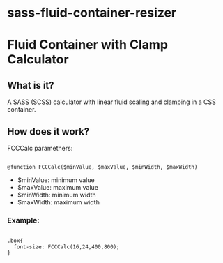 # sass-fluid-container-resizer
<h1>Fluid Container with Clamp Calculator</h1>
<h2>What is it?</h2>
<p>
A SASS (SCSS) calculator with linear fluid scaling and clamping in a CSS container.
</p>
<h2>How does it work?</h2>
<p>
FCCCalc paramethers:
</p>
<code>
@function FCCCalc($minValue, $maxValue, $minWidth, $maxWidth)
</code>
<ul>
<li>$minValue: minimum value</li>
<li>$maxValue: maximum value</li>
<li>$minWidth: minimum width</li>
<li>$maxWidth: maximum width</li>
</ul>
<h3>Example:</h3>
<code>
.box{
  font-size: FCCCalc(16,24,400,800);
}
</code>
